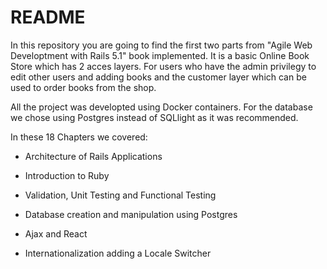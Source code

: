 # README

In this repository you are going to find the first two parts from "Agile Web Developtment with Rails 5.1" book implemented. It is a basic Online Book Store which has 2 acces layers. For users who have the admin privilegy to edit other users and adding books and the customer layer which can be used to order books from the shop.

 All the project was developted using Docker containers. For the database we chose using Postgres instead of SQLlight as it was recommended.

In these 18 Chapters we covered:

* Architecture of Rails Applications

* Introduction to Ruby

* Validation, Unit Testing and Functional Testing

* Database creation and manipulation using Postgres

* Ajax and React

* Internationalization adding a Locale Switcher

